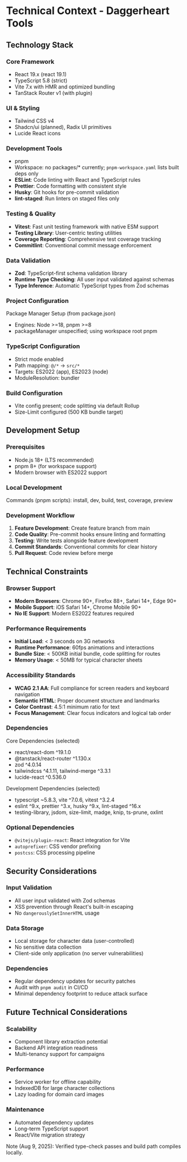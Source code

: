 # Technical Context - Daggerheart Tools

## Technology Stack

### Core Framework

- React 19.x (react 19.1)
- TypeScript 5.8 (strict)
- Vite 7.x with HMR and optimized bundling
- TanStack Router v1 (with plugin)

### UI & Styling

- Tailwind CSS v4
- Shadcn/ui (planned), Radix UI primitives
- Lucide React icons

### Development Tools

- pnpm
- Workspace: no packages/\* currently; `pnpm-workspace.yaml` lists built deps only
- **ESLint**: Code linting with React and TypeScript rules
- **Prettier**: Code formatting with consistent style
- **Husky**: Git hooks for pre-commit validation
- **lint-staged**: Run linters on staged files only

### Testing & Quality

- **Vitest**: Fast unit testing framework with native ESM support
- **Testing Library**: User-centric testing utilities
- **Coverage Reporting**: Comprehensive test coverage tracking
- **Commitlint**: Conventional commit message enforcement

### Data Validation

- **Zod**: TypeScript-first schema validation library
- **Runtime Type Checking**: All user input validated against schemas
- **Type Inference**: Automatic TypeScript types from Zod schemas

### Project Configuration

Package Manager Setup (from package.json)

- Engines: Node >=18, pnpm >=8
- packageManager unspecified; using workspace root pnpm

### TypeScript Configuration

- Strict mode enabled
- Path mapping: `@/*` → `src/*`
- Targets: ES2022 (app), ES2023 (node)
- ModuleResolution: bundler

### Build Configuration

- Vite config present; code splitting via default Rollup
- Size-Limit configured (500 KB bundle target)

## Development Setup

### Prerequisites

- Node.js 18+ (LTS recommended)
- pnpm 8+ (for workspace support)
- Modern browser with ES2022 support

### Local Development

Commands (pnpm scripts): install, dev, build, test, coverage, preview

### Development Workflow

1. **Feature Development**: Create feature branch from main
2. **Code Quality**: Pre-commit hooks ensure linting and formatting
3. **Testing**: Write tests alongside feature development
4. **Commit Standards**: Conventional commits for clear history
5. **Pull Request**: Code review before merge

## Technical Constraints

### Browser Support

- **Modern Browsers**: Chrome 90+, Firefox 88+, Safari 14+, Edge 90+
- **Mobile Support**: iOS Safari 14+, Chrome Mobile 90+
- **No IE Support**: Modern ES2022 features required

### Performance Requirements

- **Initial Load**: < 3 seconds on 3G networks
- **Runtime Performance**: 60fps animations and interactions
- **Bundle Size**: < 500KB initial bundle, code splitting for routes
- **Memory Usage**: < 50MB for typical character sheets

### Accessibility Standards

- **WCAG 2.1 AA**: Full compliance for screen readers and keyboard navigation
- **Semantic HTML**: Proper document structure and landmarks
- **Color Contrast**: 4.5:1 minimum ratio for text
- **Focus Management**: Clear focus indicators and logical tab order

### Dependencies

Core Dependencies (selected)

- react/react-dom ^19.1.0
- @tanstack/react-router ^1.130.x
- zod ^4.0.14
- tailwindcss ^4.1.11, tailwind-merge ^3.3.1
- lucide-react ^0.536.0

Development Dependencies (selected)

- typescript ~5.8.3, vite ^7.0.6, vitest ^3.2.4
- eslint ^9.x, prettier ^3.x, husky ^9.x, lint-staged ^16.x
- testing-library, jsdom, size-limit, madge, knip, ts-prune, oxlint

### Optional Dependencies

- `@vitejs/plugin-react`: React integration for Vite
- `autoprefixer`: CSS vendor prefixing
- `postcss`: CSS processing pipeline

## Security Considerations

### Input Validation

- All user input validated with Zod schemas
- XSS prevention through React's built-in escaping
- No `dangerouslySetInnerHTML` usage

### Data Storage

- Local storage for character data (user-controlled)
- No sensitive data collection
- Client-side only application (no server vulnerabilities)

### Dependencies

- Regular dependency updates for security patches
- Audit with `pnpm audit` in CI/CD
- Minimal dependency footprint to reduce attack surface

## Future Technical Considerations

### Scalability

- Component library extraction potential
- Backend API integration readiness
- Multi-tenancy support for campaigns

### Performance

- Service worker for offline capability
- IndexedDB for large character collections
- Lazy loading for domain card images

### Maintenance

- Automated dependency updates
- Long-term TypeScript support
- React/Vite migration strategy

Note (Aug 9, 2025): Verified type-check passes and build path compiles locally.
